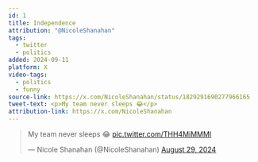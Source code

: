 ```yaml
---
id: 1
title: Independence
attribution: "@NicoleShanahan"
tags:
  - twitter
  - politics
added: 2024-09-11
platform: X
video-tags:
  - politics
  - funny
source-link: https://x.com/NicoleShanahan/status/1829291690277966165
tweet-text: <p>My team never sleeps 😂</p>
attribution-link: https://x.com/NicoleShanahan
---
```

<blockquote class="twitter-tweet" data-media-max-width="560"><p lang="en" dir="ltr">My team never sleeps 😂 <a href="https://t.co/THH4MiMMMI">pic.twitter.com/THH4MiMMMI</a></p>&mdash; Nicole Shanahan (@NicoleShanahan) <a href="https://twitter.com/NicoleShanahan/status/1829291690277966165?ref_src=twsrc%5Etfw">August 29, 2024</a></blockquote> <script async src="https://platform.twitter.com/widgets.js" charset="utf-8"></script>